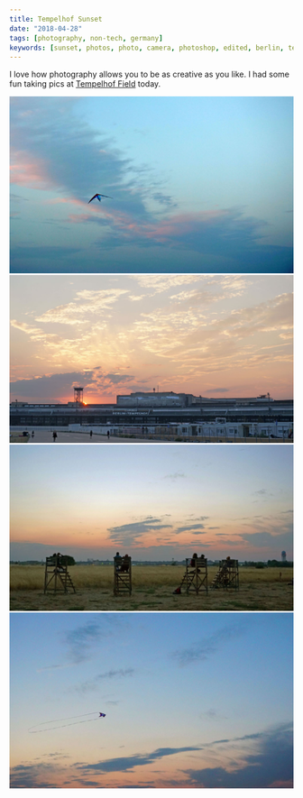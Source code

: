 ```yaml
---
title: Tempelhof Sunset
date: "2018-04-28"
tags: [photography, non-tech, germany]
keywords: [sunset, photos, photo, camera, photoshop, edited, berlin, tempelhof field]
---
```


I love how photography allows you to be as creative as you like. I had some fun taking pics at [Tempelhof Field](https://en.wikipedia.org/wiki/Berlin_Tempelhof_Airport) today.

![Tempelhof field kite flying](img/field2.jpg)
![Tempelhof field airport and sunset](img/field3.jpg)
![Tempelhof field high chairs](img/field4.jpg)
![Tempelhof field kite flying](img/field5.jpg)